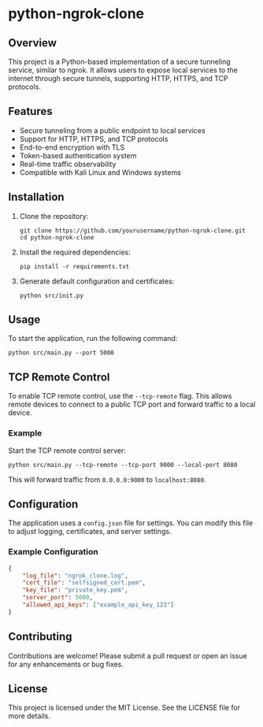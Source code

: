 # python-ngrok-clone

## Overview
This project is a Python-based implementation of a secure tunneling service, similar to ngrok. It allows users to expose local services to the internet through secure tunnels, supporting HTTP, HTTPS, and TCP protocols.

## Features
- Secure tunneling from a public endpoint to local services
- Support for HTTP, HTTPS, and TCP protocols
- End-to-end encryption with TLS
- Token-based authentication system
- Real-time traffic observability
- Compatible with Kali Linux and Windows systems

## Installation
1. Clone the repository:
   ```
   git clone https://github.com/yourusername/python-ngrok-clone.git
   cd python-ngrok-clone
   ```

2. Install the required dependencies:
   ```
   pip install -r requirements.txt
   ```

3. Generate default configuration and certificates:
   ```
   python src/init.py
   ```

## Usage
To start the application, run the following command:
```
python src/main.py --port 5000
```

## TCP Remote Control
To enable TCP remote control, use the `--tcp-remote` flag. This allows remote devices to connect to a public TCP port and forward traffic to a local device.

### Example
Start the TCP remote control server:
```
python src/main.py --tcp-remote --tcp-port 9000 --local-port 8080
```

This will forward traffic from `0.0.0.0:9000` to `localhost:8080`.

## Configuration
The application uses a `config.json` file for settings. You can modify this file to adjust logging, certificates, and server settings.

### Example Configuration
```json
{
    "log_file": "ngrok_clone.log",
    "cert_file": "selfsigned_cert.pem",
    "key_file": "private_key.pem",
    "server_port": 5000,
    "allowed_api_keys": ["example_api_key_123"]
}
```

## Contributing
Contributions are welcome! Please submit a pull request or open an issue for any enhancements or bug fixes.

## License
This project is licensed under the MIT License. See the LICENSE file for more details.